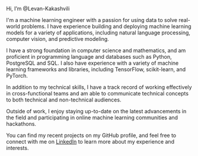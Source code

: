 Hi, I’m @Levan-Kakashvili

I'm a machine learning engineer with a passion for using data to solve real-world problems. I have experience building and deploying machine learning models for a variety of applications, including natural language processing, computer vision, and predictive modeling.

I have a strong foundation in computer science and mathematics, and am proficient in programming language and databases such as Python, PostgreSQL and SQL. I also have experience with a variety of machine learning frameworks and libraries, including TensorFlow, scikit-learn, and PyTorch.

In addition to my technical skills, I have a track record of working effectively in cross-functional teams and am able to communicate technical concepts to both technical and non-technical audiences.

Outside of work, I enjoy staying up-to-date on the latest advancements in the field and participating in online machine learning communities and hackathons.

You can find my recent projects on my GitHub profile, and feel free to connect with me on [LinkedIn](www.linkedin.com/in/levan-kakashvili
)  to learn more about my experience and interests.
<!---
Levan-Kakashvili/Levan-Kakashvili is a ✨ special ✨ repository because its `README.md` (this file) appears on your GitHub profile.
You can click the Preview link to take a look at your changes.
--->
